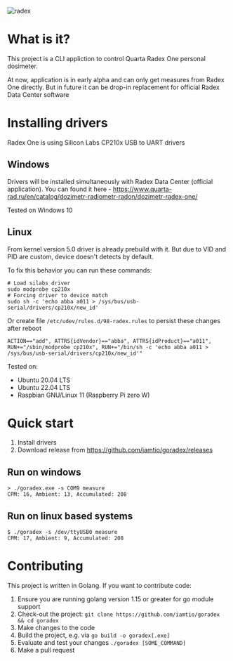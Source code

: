![radex](https://user-images.githubusercontent.com/597141/117556879-3d89c280-b076-11eb-907f-128f41a50eb1.jpg)
# What is it?
This project is a CLI appliction to control Quarta Radex One personal dosimeter.

At now, application is in early alpha and can only get measures from Radex One directly. But in future it can be drop-in replacement for official Radex Data Center software
# Installing drivers
Radex One is using Silicon Labs CP210x USB to UART drivers
## Windows
Drivers will be installed simultaneously with Radex Data Center (official application).
You can found it here - https://www.quarta-rad.ru/en/catalog/dozimetr-radiometr-radon/dozimetr-radex-one/

Tested on Windows 10
## Linux
From kernel version 5.0 driver is already prebuild with it.
But due to VID and PID are custom, device doesn't detects by default.

To fix this behavior you can run these commands:

    # Load silabs driver
    sudo modprobe cp210x
    # Forcing driver to device match
    sudo sh -c 'echo abba a011 > /sys/bus/usb-serial/drivers/cp210x/new_id'

Or create file `/etc/udev/rules.d/98-radex.rules`
to persist these changes after reboot

    ACTION=="add", ATTRS{idVendor}=="abba", ATTRS{idProduct}=="a011", RUN+="/sbin/modprobe cp210x", RUN+="/bin/sh -c 'echo abba a011 > /sys/bus/usb-serial/drivers/cp210x/new_id'"

Tested on:
- Ubuntu 20.04 LTS
- Ubuntu 22.04 LTS
- Raspbian GNU/Linux 11 (Raspberry Pi zero W)

# Quick start
1. Install drivers
1. Download release from https://github.com/iamtio/goradex/releases

## Run on windows

    > ./goradex.exe -s COM9 measure
    CPM: 16, Ambient: 13, Accumulated: 208

## Run on linux based systems

    $ ./goradex -s /dev/ttyUSB0 measure
    CPM: 17, Ambient: 9, Accumulated: 208

# Contributing
This project is written in Golang. If you want to contribute code:

1. Ensure you are running golang version 1.15 or greater for go module support
1. Check-out the project: `git clone https://github.com/iamtio/goradex && cd goradex`
1. Make changes to the code
1. Build the project, e.g. via `go build -o goradex[.exe]`
1. Evaluate and test your changes `./goradex [SOME_COMMAND]`
1. Make a pull request
